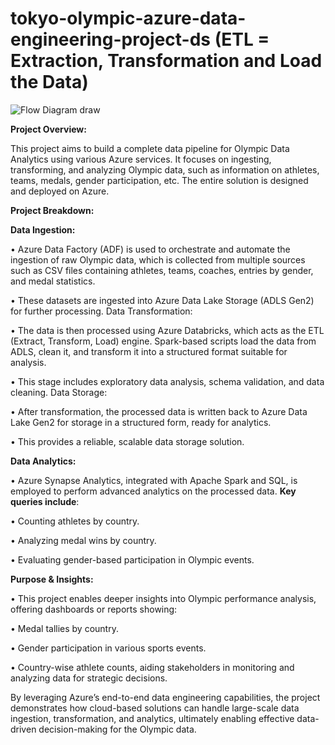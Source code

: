 # tokyo-olympic-azure-data-engineering-project-ds (ETL = Extraction, Transformation and Load the Data)

![Flow Diagram draw](https://github.com/user-attachments/assets/1ad74f23-c6c1-4cd0-98f2-05dbc6b75d9e)

**Project Overview:**

This project aims to build a complete data pipeline for Olympic Data Analytics using various Azure services. It focuses on ingesting, transforming, and analyzing Olympic data, such as information on athletes, teams, medals, gender participation, etc. The entire solution is designed and deployed on Azure.

**Project Breakdown:**

**Data Ingestion:**

•	Azure Data Factory (ADF) is used to orchestrate and automate the ingestion of raw Olympic data, which is collected from multiple sources such as CSV files containing athletes, teams, coaches, entries by gender, and medal statistics.

•	These datasets are ingested into Azure Data Lake Storage (ADLS Gen2) for further processing.
Data Transformation:

•	The data is then processed using Azure Databricks, which acts as the ETL (Extract, Transform, Load) engine. Spark-based scripts load the data from ADLS, clean it, and transform it into a structured format suitable for analysis.

•	This stage includes exploratory data analysis, schema validation, and data cleaning.
Data Storage:

•	After transformation, the processed data is written back to Azure Data Lake Gen2 for storage in a structured form, ready for analytics.

•	This provides a reliable, scalable data storage solution.

**Data Analytics:**

•	Azure Synapse Analytics, integrated with Apache Spark and SQL, is employed to perform advanced analytics on the processed data. **Key queries include**:

•	Counting athletes by country.

•	Analyzing medal wins by country.

•	Evaluating gender-based participation in Olympic events.

**Purpose & Insights:**

•	This project enables deeper insights into Olympic performance analysis, offering dashboards or reports showing:

•	Medal tallies by country.

•	Gender participation in various sports events.

•	Country-wise athlete counts, aiding stakeholders in monitoring and analyzing data for strategic decisions.

By leveraging Azure’s end-to-end data engineering capabilities, the project demonstrates how cloud-based solutions can handle large-scale data ingestion, transformation, and analytics, ultimately enabling effective data-driven decision-making for the Olympic data.
